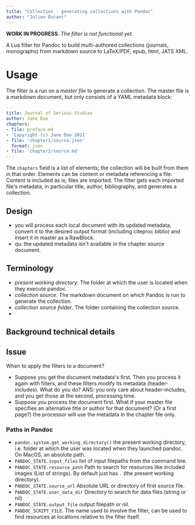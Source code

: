 ```yaml
---
title: "Collection - generating collections with Pandoc"
author: "Julien Dutant"
---
```


**WORK IN PROGRESS**. *The filter is not functional yet.*

A Lua filter for Pandoc to build multi-authored collections
(journals, monographs) from markdown source to LaTeX/PDF, epub, html,
JATS XML.

# Usage

The filter is a run on a *master file* to generate a collection.
The master file is a markdown document, but only consists of a
YAML metadata block:

```yaml
---
title: Journal of Serious Studies 
author: Jane Doe 
chapters:
- file: preface.md
- 'Copyright (c) Jane Doe 2021'
- file: 'chapter1/source.json'
  format: json
- file: 'chapter2/source.md'
---
```

The `chapters` field is a list of elements; the collection will be built
from them in that order. Elements can be content or metadata referencing
a file. Content is included as is; files are imported. The filter gets 
each imported file's metadata, in particular title, author,
bibliography, and generates a collection. 

## Design

* you will process each local document with its updated metadata, convert
  it to the desired output format (including citeproc biblio) and 
  insert it in master as a RawBlock. 
* qu: the updated metadata isn't available in the chapter source document. 

## Terminology

* *present working directory*. The folder at which the user is located
   when they execute pandoc. 
* *collection source*. The markdown document on which Pandoc is run to
   generate the collection.
* *collection source folder*. The folder containing the collection
   source.
*  

## Background technical details

## Issue

When to apply the filters to a document?

* Suppose you get the 
 document metadata's first. Then you process it again with filters, 
 and these filters modify its metadata (header-includes). What do 
 you do? ANS: you only care about header-includes, and you get 
 those at the second, processing time.
* Suppose you process the document first. What if your master file 
  specifies an alternative title or author for that document? (Or a 
  first page?) the 
  processor will use the metadata in the chapter file only. 

### Paths in Pandoc

* `pandoc.system.get_working_directory()` the present working
  directory, i.e. folder at which the user was located when they
  launched pandoc. On MacOS, an absolute path.
* `PANDOC_STATE.input_files` list of input filepaths from the command
  line.
* `PANDOC_STATE.resource_path` Path to search for resources like included images (List of strings). By default just has `.` (the present working directory).
* `PANDOC_STATE.source_url` Absolute URL or directory of first source file.
* `PANDOC_STATE.user_data_dir` Directory to search for data files (string or nil)
* `PANDOC_STATE.output_file` output filepath or nil. 
* `PANDOC_SCRIPT_FILE`. The name used to involve the filter, can be used
  to find resources at locations relative to the filter itself.

 

